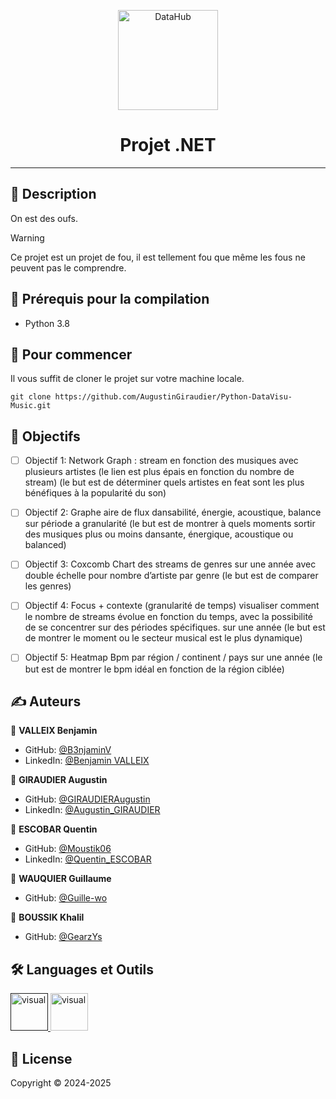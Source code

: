 <p align="center">
<img alt="DataHub" src="https://www.miage.fr/wp-content/uploads/2020/11/MIAGE_LOGO-RESEAU_COULEURS.png" height="160px" />
</p>
<h1 align="center"> Projet .NET</h1>

---

## 📝 Description

On est des oufs.

> [!WARNING]  
> Ce projet est un projet de fou, il est tellement fou que même les fous ne peuvent pas le comprendre.

## 📍 Prérequis pour la compilation

- Python 3.8

## 🏁 Pour commencer
Il vous suffit de cloner le projet sur votre machine locale.
```shell
git clone https://github.com/AugustinGiraudier/Python-DataVisu-Music.git
```

## 🚀 Objectifs

- [ ] Objectif 1: Network Graph : stream en fonction des musiques avec plusieurs artistes (le lien est plus épais en fonction du nombre de stream) (le but est de déterminer quels artistes en feat sont les plus bénéfiques à la popularité du son)

- [ ] Objectif 2: Graphe aire de flux dansabilité, énergie, acoustique, balance sur période a granularité (le but est de montrer à quels moments sortir des musiques plus ou moins dansante, énergique, acoustique ou balanced)

- [ ] Objectif 3: Coxcomb Chart des streams de genres sur une année avec double échelle pour nombre d’artiste par genre (le but est de comparer les genres)

- [ ] Objectif 4: Focus + contexte (granularité de temps) visualiser comment le nombre de streams évolue en fonction du temps, avec la possibilité de se concentrer sur des périodes spécifiques. sur une année (le but est de montrer le moment ou le secteur musical est le plus dynamique)

- [ ] Objectif 5: Heatmap Bpm par région / continent / pays sur une année (le but est de montrer le bpm idéal en fonction de la région ciblée)


## ✍️ Auteurs

👤 **VALLEIX Benjamin**

* GitHub: [@B3njaminV](https://github.com/B3njaminV)
* LinkedIn: [@Benjamin VALLEIX](https://www.linkedin.com/in/benjamin-valleix-27115719a)

👤 **GIRAUDIER Augustin**

* GitHub: [@GIRAUDIERAugustin](https://github.com/AugustinGiraudier)
* LinkedIn: [@Augustin_GIRAUDIER](https://fr.linkedin.com/in/augustin-giraudier)

👤 **ESCOBAR Quentin**

* GitHub: [@Moustik06](https://github.com/Moustik06)
* LinkedIn: [@Quentin_ESCOBAR](https://fr.linkedin.com/in/quentin-escobar-78a544302)

👤 **WAUQUIER Guillaume**

* GitHub: [@Guille-wo](https://github.com/Guille-wo)

👤 **BOUSSIK Khalil**

* GitHub: [@GearzYs](https://github.com/GearzYs)

## 🛠  Languages et Outils

<p>
    <a href="" target="_blank"> 
        <img src="https://www.vectorlogo.zone/logos/python/python-icon.svg" alt="visual" width="60" height="60"/>
    </a>
    <a href="/" target="_blank"> 
        <img src="https://upload.wikimedia.org/wikipedia/commons/thumb/1/1d/PyCharm_Icon.svg/512px-PyCharm_Icon.svg.png" alt="visual" width="60" height="60"/>
    </a>
</p>


## 📝 License

Copyright © 2024-2025
